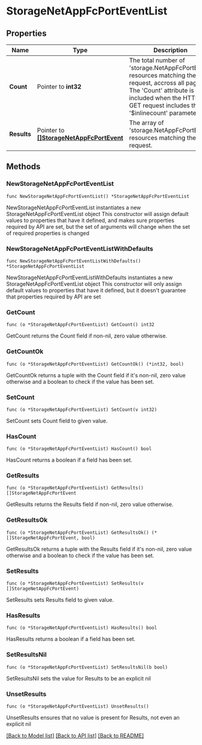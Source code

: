 # StorageNetAppFcPortEventList

## Properties

Name | Type | Description | Notes
------------ | ------------- | ------------- | -------------
**Count** | Pointer to **int32** | The total number of &#39;storage.NetAppFcPortEvent&#39; resources matching the request, accross all pages. The &#39;Count&#39; attribute is included when the HTTP GET request includes the &#39;$inlinecount&#39; parameter. | [optional] 
**Results** | Pointer to [**[]StorageNetAppFcPortEvent**](StorageNetAppFcPortEvent.md) | The array of &#39;storage.NetAppFcPortEvent&#39; resources matching the request. | [optional] 

## Methods

### NewStorageNetAppFcPortEventList

`func NewStorageNetAppFcPortEventList() *StorageNetAppFcPortEventList`

NewStorageNetAppFcPortEventList instantiates a new StorageNetAppFcPortEventList object
This constructor will assign default values to properties that have it defined,
and makes sure properties required by API are set, but the set of arguments
will change when the set of required properties is changed

### NewStorageNetAppFcPortEventListWithDefaults

`func NewStorageNetAppFcPortEventListWithDefaults() *StorageNetAppFcPortEventList`

NewStorageNetAppFcPortEventListWithDefaults instantiates a new StorageNetAppFcPortEventList object
This constructor will only assign default values to properties that have it defined,
but it doesn't guarantee that properties required by API are set

### GetCount

`func (o *StorageNetAppFcPortEventList) GetCount() int32`

GetCount returns the Count field if non-nil, zero value otherwise.

### GetCountOk

`func (o *StorageNetAppFcPortEventList) GetCountOk() (*int32, bool)`

GetCountOk returns a tuple with the Count field if it's non-nil, zero value otherwise
and a boolean to check if the value has been set.

### SetCount

`func (o *StorageNetAppFcPortEventList) SetCount(v int32)`

SetCount sets Count field to given value.

### HasCount

`func (o *StorageNetAppFcPortEventList) HasCount() bool`

HasCount returns a boolean if a field has been set.

### GetResults

`func (o *StorageNetAppFcPortEventList) GetResults() []StorageNetAppFcPortEvent`

GetResults returns the Results field if non-nil, zero value otherwise.

### GetResultsOk

`func (o *StorageNetAppFcPortEventList) GetResultsOk() (*[]StorageNetAppFcPortEvent, bool)`

GetResultsOk returns a tuple with the Results field if it's non-nil, zero value otherwise
and a boolean to check if the value has been set.

### SetResults

`func (o *StorageNetAppFcPortEventList) SetResults(v []StorageNetAppFcPortEvent)`

SetResults sets Results field to given value.

### HasResults

`func (o *StorageNetAppFcPortEventList) HasResults() bool`

HasResults returns a boolean if a field has been set.

### SetResultsNil

`func (o *StorageNetAppFcPortEventList) SetResultsNil(b bool)`

 SetResultsNil sets the value for Results to be an explicit nil

### UnsetResults
`func (o *StorageNetAppFcPortEventList) UnsetResults()`

UnsetResults ensures that no value is present for Results, not even an explicit nil

[[Back to Model list]](../README.md#documentation-for-models) [[Back to API list]](../README.md#documentation-for-api-endpoints) [[Back to README]](../README.md)


